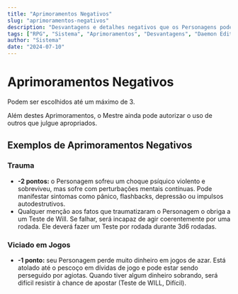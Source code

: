 ```yaml
---
title: "Aprimoramentos Negativos"
slug: "aprimoramentos-negativos"
description: "Desvantagens e detalhes negativos que os Personagens podem escolher para obter pontos adicionais, com efeitos no jogo."
tags: ["RPG", "Sistema", "Aprimoramentos", "Desvantagens", "Daemon Editora"]
author: "Sistema"
date: "2024-07-10"
---
```


# Aprimoramentos Negativos

Podem ser escolhidos até um máximo de 3.

Além destes Aprimoramentos, o Mestre ainda pode autorizar o uso de outros que julgue apropriados.

## Exemplos de Aprimoramentos Negativos

### Trauma

- **-2 pontos:** o Personagem sofreu um choque psíquico violento e sobreviveu, mas sofre com perturbações mentais contínuas. Pode manifestar sintomas como pânico, flashbacks, depressão ou impulsos autodestrutivos.
- Qualquer menção aos fatos que traumatizaram o Personagem o obriga a um Teste de Will. Se falhar, será incapaz de agir coerentemente por uma rodada. Ele deverá fazer um Teste por rodada durante 3d6 rodadas.

### Viciado em Jogos

- **-1 ponto:** seu Personagem perde muito dinheiro em jogos de azar. Está atolado até o pescoço em dívidas de jogo e pode estar sendo perseguido por agiotas. Quando tiver algum dinheiro sobrando, será difícil resistir à chance de apostar (Teste de WILL, Difícil).